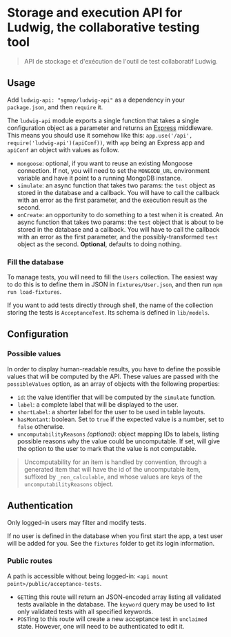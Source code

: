 Storage and execution API for Ludwig, the collaborative testing tool
====================================================================

> API de stockage et d'exécution de l'outil de test collaboratif Ludwig.


Usage
-----

Add `ludwig-api: "sgmap/ludwig-api"` as a dependency in your `package.json`, and then `require` it.

The `ludwig-api` module exports a single function that takes a single configuration object as a parameter and returns an [Express](http://expressjs.com) middleware.
This means you should use it somehow like this: `app.use('/api', require('ludwig-api')(apiConf))`, with `app` being an Express app and `apiConf` an object with values as follow.

- `mongoose`: optional, if you want to reuse an existing Mongoose connection. If not, you will need to set the `MONGODB_URL` environment variable and have it point to a running MongoDB instance.
- `simulate`: an async function that takes two params: the `test` object as stored in the database and a callback. You will have to call the callback with an error as the first parameter, and the execution result as the second.
- `onCreate`: an opportunity to do something to a test when it is created. An async function that takes two params: the `test` object that is about to be stored in the database and a callback. You will have to call the callback with an error as the first parameter, and the possibly-transformed `test` object as the second. **Optional**, defaults to doing nothing.


### Fill the database

To manage tests, you will need to fill the `Users` collection.
The easiest way to do this is to define them in JSON in `fixtures/User.json`, and then run `npm run load-fixtures`.

If you want to add tests directly through shell, the name of the collection storing the tests is `AcceptanceTest`. Its schema is defined in `lib/models`.


Configuration
-------------

### Possible values

In order to display human-readable results, you have to define the possible values that will be computed by the API.
These values are passed with the `possibleValues` option, as an array of objects with the following properties:

- `id`: the value identifier that will be computed by the `simulate` function.
- `label`: a complete label that will be displayed to the user.
- `shortLabel`: a shorter label for the user to be used in table layouts.
- `hasMontant`: boolean. Set to `true` if the expected value is a number, set to `false` otherwise.
- `uncomputabilityReasons` _(optional)_: object mapping IDs to labels, listing possible reasons why the value could be uncomputable. If set, will give the option to the user to mark that the value is not computable.

> Uncomputability for an item is handled by convention, through a generated item that will have the id of the uncomputable item, suffixed by `_non_calculable`, and whose values are keys of the `uncomputabilityReasons` object.


Authentication
--------------

Only logged-in users may filter and modify tests.

If no user is defined in the database when you first start the app, a test user will be added for you. See the `fixtures` folder to get its login information.


### Public routes

A path is accessible without being logged-in: `<api mount point>/public/acceptance-tests`.

- `GET`ting this route will return an JSON-encoded array listing all validated tests available in the database. The `keyword` query may be used to list only validated tests with all specified keywords.
- `POST`ing to this route will create a new acceptance test in `unclaimed` state. However, one will need to be authenticated to edit it.
